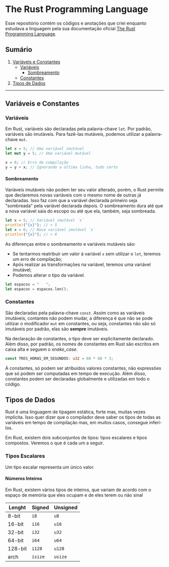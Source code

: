 # **The Rust Programming Language**
Esse repositório contém os códigos e anotações que criei enquanto estudava a linguagem pela sua documentação oficial [The Rust Programming Language](https://doc.rust-lang.org/book/title-page.html).

## **Sumário**
1. [Variáveis e Constantes](#variáveis-e-constantes)
    - [Variáveis](#variáveis)
        - [Sombreamento](#sombreamento)
    - [Constantes](#constantes)
2. [Tipos de Dados](#tipos-de-dados)

----

## **Variáveis e Constantes**

### **Variáveis**
Em Rust, variáveis são declaradas pela palavra-chave `let`. Por padrão, variáveis são imutáveis. Para fazê-las mutáveis, podemos utilizar a palavra-chave `mut`.

```rust
let x = 5; // Uma variável imutável
let mut y = 5; // Uma variável mutável

x = 6; // Erro de compilação
y = y + x; // Ignorando a última linha, tudo certo
```

#### **Sombreamento**
Variáveis imutáveis não podem ter seu valor alterado, porém, o Rust permite que declaremos novas variáveis com o mesmo nome de outras já declaradas. Isso faz com que a variável declarada primeiro seja "sombreada" pela variável declarada depois. O sombreamento dura até que a nova variável saia do escopo ou até que ela, também, seja sombreada.

```rust
let x = 5; // Variável imutável `x`
println!("{x}"); // > 5
let x = 6; // Nova variável imutável `x`
println!("{x}"); // > 6

```

As diferenças entre o sombreamento e variáveis mutáveis são:
- Se tentarmos reatribuir um valor à variável `x` sem utilizar o `let`, teremos um erro de compilação;
- Após realizar as transformações na variável, teremos uma variável imutável;
- Podemos alterar o tipo da variável.

```rust
let espacos = "   ";
let espacos = espacos.len();
```

### **Constantes**
São declaradas pela palavra-chave `const`.
Assim como as variáveis imutáveis, contantes não podem mudar, a diferença é que não se pode utilizar o modificador `mut` em constantes, ou seja, constantes não são só imutáveis por padrão, elas são **sempre** imutáveis.

Na declaração de constantes, o tipo deve ser explicitamente declarado. Além disso, por padrão, os nomes de constantes em Rust são escritos em caixa alta e seguem o *snake_case*.

```rust
const TRES_HORAS_EM_SEGUNDOS: u32 = 60 * 60 * 3;
```

À constantes, só podem ser atribuidos valores constantes, não expressões que só podem ser computadas em tempo de execução. Além disso, constantes podem ser declaradas globalmente e utilizadas em todo o código.

## Tipos de Dados
Rust é uma linguagem de tipagem estática, forte mas, muitas vezes implícita. Isso quer dizer que o compilador deve saber os tipos de todas as variáveis em tempo de compilação mas, em muitos casos, consegue inferí-los.

Em Rust, existem dois subconjuntos de tipos: tipos escalares e tipos compostos. Veremos o que é cada um a seguir.

### Tipos Escalares
Um tipo escalar representa um único valor.

#### Números Inteiros
Em Rust, existem vários tipos de inteiros, que variam de acordo com o espaço de memória que eles ocupam e de eles terem ou não sinal


Lenght | Signed | Unsigned
-------|--------|---------
 8-bit |  `i8`  |   `u8`
 16-bit|  `i16` |  `u16`
 32-bit|  `i32` |  `u32`
 64-bit|  `i64` |  `u64`
128-bit| `i128` |  `u128`
  arch | `isize`| `usize`
